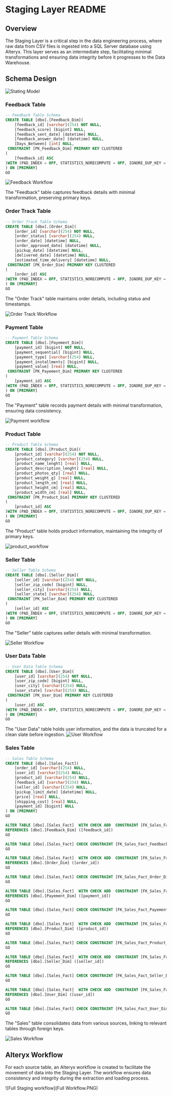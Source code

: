 # Staging Layer README

## Overview

The Staging Layer is a critical step in the data engineering process, where raw data from CSV files is ingested into a SQL Server database using Alteryx. This layer serves as an intermediate step, facilitating minimal transformations and ensuring data integrity before it progresses to the Data Warehouse.

## Schema Design

![Stating Model](Statging_model.png)

### Feedback Table

```sql
-- Feedback Table Schema
CREATE TABLE [dbo].[Feedback_Dim](
	[feedback_id] [varchar](254) NOT NULL,
	[feedback_score] [bigint] NULL,
	[feedback_sent_date] [datetime] NULL,
	[feedback_answer_date] [datetime] NULL,
	[Days_Between] [int] NULL,
 CONSTRAINT [PK_Feedback_Dim] PRIMARY KEY CLUSTERED 
(
	[feedback_id] ASC
)WITH (PAD_INDEX = OFF, STATISTICS_NORECOMPUTE = OFF, IGNORE_DUP_KEY = OFF, ALLOW_ROW_LOCKS = ON, ALLOW_PAGE_LOCKS = ON, OPTIMIZE_FOR_SEQUENTIAL_KEY = OFF) ON [PRIMARY]
) ON [PRIMARY]
GO
```
![Feedback Workflow](Feedback_Container.PNG)

The "Feedback" table captures feedback details with minimal transformation, preserving primary keys.

### Order Track Table

```sql
-- Order Track Table Schema
CREATE TABLE [dbo].[Order_Dim](
	[order_id] [varchar](254) NOT NULL,
	[order_status] [varchar](254) NULL,
	[order_date] [datetime] NULL,
	[order_approved_date] [datetime] NULL,
	[pickup_date] [datetime] NULL,
	[delivered_date] [datetime] NULL,
	[estimated_time_delivery] [datetime] NULL,
 CONSTRAINT [PK_Order_Dim] PRIMARY KEY CLUSTERED 
(
	[order_id] ASC
)WITH (PAD_INDEX = OFF, STATISTICS_NORECOMPUTE = OFF, IGNORE_DUP_KEY = OFF, ALLOW_ROW_LOCKS = ON, ALLOW_PAGE_LOCKS = ON, OPTIMIZE_FOR_SEQUENTIAL_KEY = OFF) ON [PRIMARY]
) ON [PRIMARY]
GO
```

The "Order Track" table maintains order details, including status and timestamps.

![Order Track Workflow](Order_Container.PNG)
### Payment Table

```sql
-- Payment Table Schema
CREATE TABLE [dbo].[Payement_Dim](
	[payment_id] [bigint] NOT NULL,
	[payment_sequential] [bigint] NULL,
	[payment_type] [varchar](254) NULL,
	[payment_installments] [bigint] NULL,
	[payment_value] [real] NULL,
 CONSTRAINT [PK_Payement_Dim] PRIMARY KEY CLUSTERED 
(
	[payment_id] ASC
)WITH (PAD_INDEX = OFF, STATISTICS_NORECOMPUTE = OFF, IGNORE_DUP_KEY = OFF, ALLOW_ROW_LOCKS = ON, ALLOW_PAGE_LOCKS = ON, OPTIMIZE_FOR_SEQUENTIAL_KEY = OFF) ON [PRIMARY]
) ON [PRIMARY]
GO
```

The "Payment" table records payment details with minimal transformation, ensuring data consistency.

![Payment workflow](Payment_Container.PNG)

### Product Table

```sql
-- Product Table Schema
CREATE TABLE [dbo].[Product_Dim](
	[product_id] [varchar](254) NOT NULL,
	[product_category] [varchar](254) NULL,
	[product_name_lenght] [real] NULL,
	[product_description_lenght] [real] NULL,
	[product_photos_qty] [real] NULL,
	[product_weight_g] [real] NULL,
	[product_length_cm] [real] NULL,
	[product_height_cm] [real] NULL,
	[product_width_cm] [real] NULL,
 CONSTRAINT [PK_Product_Dim] PRIMARY KEY CLUSTERED 
(
	[product_id] ASC
)WITH (PAD_INDEX = OFF, STATISTICS_NORECOMPUTE = OFF, IGNORE_DUP_KEY = OFF, ALLOW_ROW_LOCKS = ON, ALLOW_PAGE_LOCKS = ON, OPTIMIZE_FOR_SEQUENTIAL_KEY = OFF) ON [PRIMARY]
) ON [PRIMARY]
GO
```

The "Product" table holds product information, maintaining the integrity of primary keys.

![product_workflow](Product_Container.PNG)

### Seller Table

```sql
-- Seller Table Schema
CREATE TABLE [dbo].[Seller_Dim](
	[seller_id] [varchar](254) NOT NULL,
	[seller_zip_code] [bigint] NULL,
	[seller_city] [varchar](254) NULL,
	[seller_state] [varchar](254) NULL,
 CONSTRAINT [PK_Seller_Dim] PRIMARY KEY CLUSTERED 
(
	[seller_id] ASC
)WITH (PAD_INDEX = OFF, STATISTICS_NORECOMPUTE = OFF, IGNORE_DUP_KEY = OFF, ALLOW_ROW_LOCKS = ON, ALLOW_PAGE_LOCKS = ON, OPTIMIZE_FOR_SEQUENTIAL_KEY = OFF) ON [PRIMARY]
) ON [PRIMARY]
GO
```

The "Seller" table captures seller details with minimal transformation.

![Seller Workflow](Seller_Container.PNG)

### User Data Table

```sql
-- User Data Table Schema
CREATE TABLE [dbo].[User_Dim](
	[user_id] [varchar](254) NOT NULL,
	[user_zip_code] [bigint] NULL,
	[user_city] [varchar](254) NULL,
	[user_state] [varchar](254) NULL,
 CONSTRAINT [PK_User_Dim] PRIMARY KEY CLUSTERED 
(
	[user_id] ASC
)WITH (PAD_INDEX = OFF, STATISTICS_NORECOMPUTE = OFF, IGNORE_DUP_KEY = OFF, ALLOW_ROW_LOCKS = ON, ALLOW_PAGE_LOCKS = ON, OPTIMIZE_FOR_SEQUENTIAL_KEY = OFF) ON [PRIMARY]
) ON [PRIMARY]
GO
```

The "User Data" table holds user information, and the data is truncated for a clean slate before ingestion.
![User Workflow](User_Container.PNG)

### Sales Table

```sql
-- Sales Table Schema
CREATE TABLE [dbo].[Sales_Fact](
	[order_id] [varchar](254) NULL,
	[user_id] [varchar](254) NULL,
	[product_id] [varchar](254) NULL,
	[feedback_id] [varchar](254) NULL,
	[seller_id] [varchar](254) NULL,
	[pickup_limit_date] [datetime] NULL,
	[price] [real] NULL,
	[shipping_cost] [real] NULL,
	[payment_id] [bigint] NULL
) ON [PRIMARY]
GO

ALTER TABLE [dbo].[Sales_Fact]  WITH CHECK ADD  CONSTRAINT [FK_Sales_Fact_Feedback_Dim] FOREIGN KEY([feedback_id])
REFERENCES [dbo].[Feedback_Dim] ([feedback_id])
GO

ALTER TABLE [dbo].[Sales_Fact] CHECK CONSTRAINT [FK_Sales_Fact_Feedback_Dim]
GO

ALTER TABLE [dbo].[Sales_Fact]  WITH CHECK ADD  CONSTRAINT [FK_Sales_Fact_Order_Dim] FOREIGN KEY([order_id])
REFERENCES [dbo].[Order_Dim] ([order_id])
GO

ALTER TABLE [dbo].[Sales_Fact] CHECK CONSTRAINT [FK_Sales_Fact_Order_Dim]
GO

ALTER TABLE [dbo].[Sales_Fact]  WITH CHECK ADD  CONSTRAINT [FK_Sales_Fact_Payement_Dim] FOREIGN KEY([payment_id])
REFERENCES [dbo].[Payement_Dim] ([payment_id])
GO

ALTER TABLE [dbo].[Sales_Fact] CHECK CONSTRAINT [FK_Sales_Fact_Payement_Dim]
GO

ALTER TABLE [dbo].[Sales_Fact]  WITH CHECK ADD  CONSTRAINT [FK_Sales_Fact_Product_Dim] FOREIGN KEY([product_id])
REFERENCES [dbo].[Product_Dim] ([product_id])
GO

ALTER TABLE [dbo].[Sales_Fact] CHECK CONSTRAINT [FK_Sales_Fact_Product_Dim]
GO

ALTER TABLE [dbo].[Sales_Fact]  WITH CHECK ADD  CONSTRAINT [FK_Sales_Fact_Seller_Dim] FOREIGN KEY([seller_id])
REFERENCES [dbo].[Seller_Dim] ([seller_id])
GO

ALTER TABLE [dbo].[Sales_Fact] CHECK CONSTRAINT [FK_Sales_Fact_Seller_Dim]
GO

ALTER TABLE [dbo].[Sales_Fact]  WITH CHECK ADD  CONSTRAINT [FK_Sales_Fact_User_Dim] FOREIGN KEY([user_id])
REFERENCES [dbo].[User_Dim] ([user_id])
GO

ALTER TABLE [dbo].[Sales_Fact] CHECK CONSTRAINT [FK_Sales_Fact_User_Dim]
GO
```

The "Sales" table consolidates data from various sources, linking to relevant tables through foreign keys.

![Sales Workflow](Sales_Contaone.PNG)

## Alteryx Workflow

For each source table, an Alteryx workflow is created to facilitate the movement of data into the Staging Layer. The workflow ensures data consistency and integrity during the extraction and loading process.

![Full Staging workflow](Full Workflow.PNG)




